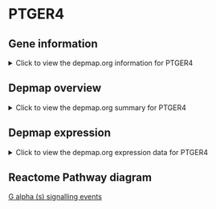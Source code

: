 <h1>PTGER4</h1>

<h2>Gene information</h2>
<details>
  <summary>Click to view the depmap.org information for PTGER4</summary>
  <iframe src="https://depmap.org/portal/gene/PTGER4?tab=about" style="border:none;width:100%;height:800px"></iframe>
</details>

<h2>Depmap overview</h2>
<details>
  <summary>Click to view the depmap.org summary for PTGER4</summary>
  <iframe src="https://depmap.org/portal/gene/PTGER4?tab=overview" style="border:none;width:100%;height:800px"></iframe>
</details>

<h2>Depmap expression</h2>
<details>
  <summary>Click to view the depmap.org expression data for PTGER4</summary>
  <iframe src="https://depmap.org/portal/gene/PTGER4?tab=characterization" style="border:none;width:100%;height:800px"></iframe>
</details>



<h2>Reactome Pathway diagram</h2>
<a href="https://reactome.org/PathwayBrowser/#/R-HSA-418555" target="_BLANK">G alpha (s) signalling events</a>



